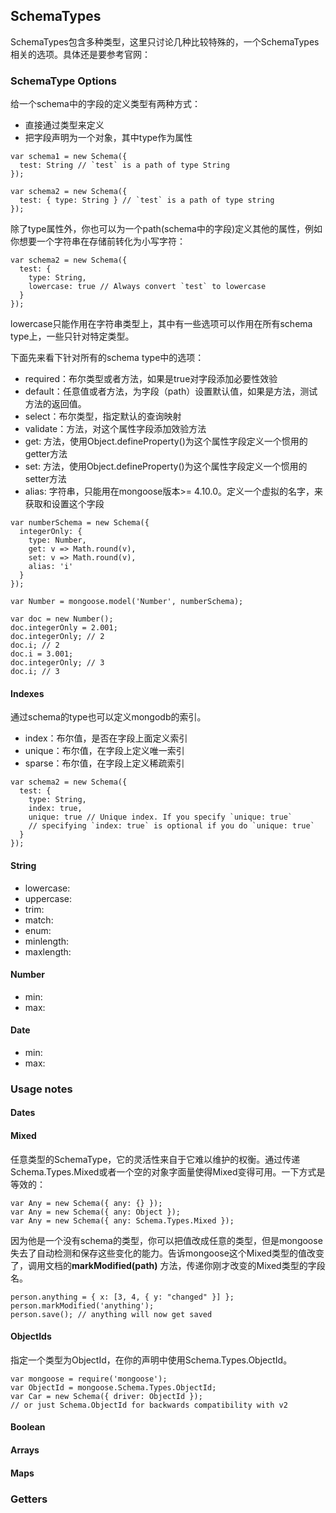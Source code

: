 ## SchemaTypes
SchemaTypes包含多种类型，这里只讨论几种比较特殊的，一个SchemaTypes相关的选项。具体还是要参考官网：
### SchemaType Options
给一个schema中的字段的定义类型有两种方式：
* 直接通过类型来定义
* 把字段声明为一个对象，其中type作为属性
```
var schema1 = new Schema({
  test: String // `test` is a path of type String
});

var schema2 = new Schema({
  test: { type: String } // `test` is a path of type string
});
```
除了type属性外，你也可以为一个path(schema中的字段)定义其他的属性，例如你想要一个字符串在存储前转化为小写字符：
```
var schema2 = new Schema({
  test: {
    type: String,
    lowercase: true // Always convert `test` to lowercase
  }
});
```
lowercase只能作用在字符串类型上，其中有一些选项可以作用在所有schema type上，一些只针对特定类型。

下面先来看下针对所有的schema type中的选项：
* required：布尔类型或者方法，如果是true对字段添加必要性效验
* default：任意值或者方法，为字段（path）设置默认值，如果是方法，测试方法的返回值。
* select：布尔类型，指定默认的查询映射
* validate：方法，对这个属性字段添加效验方法
* get: 方法，使用Object.defineProperty()为这个属性字段定义一个惯用的getter方法
* set: 方法，使用Object.defineProperty()为这个属性字段定义一个惯用的setter方法
* alias: 字符串，只能用在mongoose版本>= 4.10.0。定义一个虚拟的名字，来获取和设置这个字段
```
var numberSchema = new Schema({
  integerOnly: {
    type: Number,
    get: v => Math.round(v),
    set: v => Math.round(v),
    alias: 'i'
  }
});

var Number = mongoose.model('Number', numberSchema);

var doc = new Number();
doc.integerOnly = 2.001;
doc.integerOnly; // 2
doc.i; // 2
doc.i = 3.001;
doc.integerOnly; // 3
doc.i; // 3
```
#### Indexes
通过schema的type也可以定义mongodb的索引。
* index：布尔值，是否在字段上面定义索引
* unique：布尔值，在字段上定义唯一索引
* sparse：布尔值，在字段上定义稀疏索引
```
var schema2 = new Schema({
  test: {
    type: String,
    index: true,
    unique: true // Unique index. If you specify `unique: true`
    // specifying `index: true` is optional if you do `unique: true`
  }
});
```
#### String
* lowercase:
* uppercase:
* trim:
* match:
* enum:
* minlength:
* maxlength:
#### Number
* min:
* max:
#### Date
* min:
* max:
### Usage notes
#### Dates
#### Mixed
任意类型的SchemaType，它的灵活性来自于它难以维护的权衡。通过传递Schema.Types.Mixed或者一个空的对象字面量使得Mixed变得可用。一下方式是等效的：
```
var Any = new Schema({ any: {} });
var Any = new Schema({ any: Object });
var Any = new Schema({ any: Schema.Types.Mixed });
```
因为他是一个没有schema的类型，你可以把值改成任意的类型，但是mongoose失去了自动检测和保存这些变化的能力。告诉mongoose这个Mixed类型的值改变了，调用文档的**markModified(path)** 方法，传递你刚才改变的Mixed类型的字段名。
```
person.anything = { x: [3, 4, { y: "changed" }] };
person.markModified('anything');
person.save(); // anything will now get saved
```
#### ObjectIds
指定一个类型为ObjectId，在你的声明中使用Schema.Types.ObjectId。
```
var mongoose = require('mongoose');
var ObjectId = mongoose.Schema.Types.ObjectId;
var Car = new Schema({ driver: ObjectId });
// or just Schema.ObjectId for backwards compatibility with v2
```
#### Boolean
#### Arrays
#### Maps

### Getters


